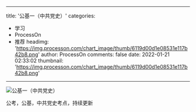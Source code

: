 
---
title: '公基一（中共党史）'
categories: 
 - 学习
 - ProcessOn
 - 推荐
headimg: 'https://img.processon.com/chart_image/thumb/6119d00d1e08531e117b42b8.png'
author: ProcessOn
comments: false
date: 2022-01-21 02:33:02
thumbnail: 'https://img.processon.com/chart_image/thumb/6119d00d1e08531e117b42b8.png'
---

<div>   
<img class="thumb" alt="公基一（中共党史）" src="https://img.processon.com/chart_image/thumb/6119d00d1e08531e117b42b8.png" referrerpolicy="no-referrer">
<p>公考，公基，中共党史考点，持续更新</p>  
</div>
            